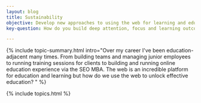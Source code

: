 ```yaml
---
layout: blog
title: Sustainability
objective: Develop new approaches to using the web for learning and education
key-question: How do you build deep attention, focus and learning outcomes - not just feel good learning experiences?

---
```


{% include topic-summary.html intro="Over my career I've been education-adjacent many times. From building teams and managing junior employees to running training sessions for clients to building and running online education experience via the SEO MBA. The web is an incredible platform for education and learning but how do we use the web to unlock effective education? " %}

{% include topics.html %}

